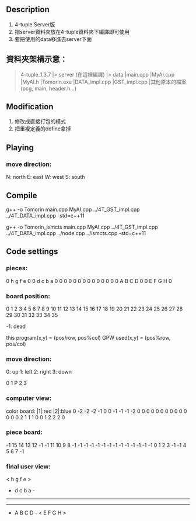 ## Description
1. 4-tuple Server版
2. 把server資料夾放在4-tuple資料夾下編譯即可使用
3. 要把使用的data移進去server下面

## 資料夾架構示意：
> 4-tuple_1.3.7
  |> server (在這裡編譯)
    |> data
    |main.cpp
    |MyAI.cpp
    |MyAI.h
    |Tomorin.exe
  |DATA_impl.cpp
  |GST_impl.cpp
  |其他原本的檔案(pcg, main, header.h...)

## Modification
1. 修改成直接打包的模式
2. 把重複定義的define拿掉

## Playing
### move direction:
N: north
E: east
W: west
S: south

## Compile
g++ -o Tomorin main.cpp MyAI.cpp ../4T_GST_impl.cpp ../4T_DATA_impl.cpp -std=c++11


g++ -o Tomorin_ismcts main.cpp MyAI.cpp  ../4T_GST_impl.cpp ../4T_DATA_impl.cpp ../node.cpp ../ismcts.cpp -std=c++11
## Code settings
### pieces:
 0   h   g   f   e   0
 0   d   c   b   a   0
 0   0   0   0   0   0
 0   0   0   0   0   0
 0   A   B   C   D   0
 0   E   F   G   H   0

### board position:
 0   1   2   3   4   5
 6   7   8   9  10  11
12  13  14  15  16  17
18  19  20  21  22  23
24  25  26  27  28  29
30  31  32  33  34  35

-1: dead

this program(x,y) = (pos/row, pos%col)
GPW used(x,y) = (pos%row, pos/col)

### move direction:
0: up
1: left
2: right
3: down

   0
 1 P 2
   3


### computer view:
color board: |1|:red |2|:blue
 0  -2  -2  -2  -1   0
 0  -1  -1  -1  -2   0
 0   0   0   0   0   0
 0   0   0   0   0   0
 0   2   1   1   1   0
 0   1   2   2   2   0
### piece board:
-1  15  14  13  12  -1
-1  11  10   9   8  -1
-1  -1  -1  -1  -1  -1
-1  -1  -1  -1  -1  -1
-1   0   1   2   3  -1
-1   4   5   6   7  -1

### final user view:
 <   h   g   f   e   >
 -   d   c   b   a   -
 -   -   -   -   -   -
 -   -   -   -   -   -
 -   A   B   C   D   -
 <   E   F   G   H   >
